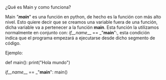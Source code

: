 ¿Qué es Main y como funciona?

Main _"__main___" es una función en python, de hecho es la función con más alto nivel. 
Esto quiere decir que se creamos una variable fuera de una función, dicha variable va a pertenecer a la función __main__.
Esta función la utilizamos normalmente en conjunto con: _if__name___ == _"__main__":, esta condición indica que el programa empezará a ejecutarse desde dicho segmento de código.

Ejemplo:

def main():
	print("Hola mundo")

_if__name___ == _"__main__":
	main()

